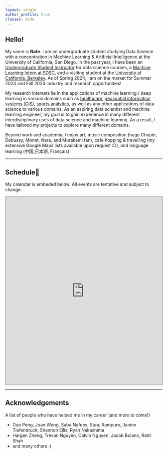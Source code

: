 ```yaml
---
layout: single
author_profile: true
classes: wide
---
```


## Hello!

My name is **Nate**. I am an undergraduate student studying Data Science with a concentration in Machine Learning & Artificial Intelligence at the University of California, San Diego. In the past year, I have been an <u>Undergraduate Student Instructor</u> for data science courses, a <u>Machine Learning Intern at SDSC</u>, and a visiting student at the <u>University of California, Berkeley</u>. As of Spring 2024, I am on the market for Summer 2024 and Fall 2024 industry and research opportunities!

My research interests lie in the applications of machine learning / deep learning in various domains such as <u>healthcare</u>, <u>geospatial information systems (GIS)</u>, <u>sports analytics</u>, as well as any other applications of data science to various domains. As an aspiring data scientist and machine learning engineer, my goal is to gain experience in many different interdisciplinary uses of data science and machine learning. As a result, I have tailored my projects to explore many different domains.

Beyond work and academia, I enjoy art, music composition (huge Chopin, Debussy, Monet, Nara, and Murakami fan), cafe hopping & travelling (my extensive Google Maps lists available upon request :D), and language learning (中国,日本語, Français)

---


## Schedule📅

My calendar is embeded below. All events are tentative and subject to change.

<iframe src="https://calendar.google.com/calendar/embed?src=nadelrosario%40ucsd.edu&ctz=America%2FLos_Angeles" style="border:solid 1px #777" width="100%" height="600" frameborder="0" scrolling="no"></iframe>

---

## Acknowledgements

A list of people who have helped me in my career (and more to come!)

- Duo Peng, Joan Wong, Saba Nafees, Suraj Rampure, Janine Tiefenbruck, Shannon Ellis, Ryan Nakashima
- Hargen Zheng, Trevan Nguyen, Calvin Nguyen, Jacob Bolano, Rahil Shah
- and many others :)
